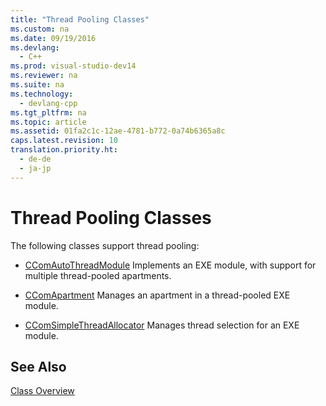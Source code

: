 ```yaml
---
title: "Thread Pooling Classes"
ms.custom: na
ms.date: 09/19/2016
ms.devlang: 
  - C++
ms.prod: visual-studio-dev14
ms.reviewer: na
ms.suite: na
ms.technology: 
  - devlang-cpp
ms.tgt_pltfrm: na
ms.topic: article
ms.assetid: 01fa2c1c-12ae-4781-b772-0a74b6365a8c
caps.latest.revision: 10
translation.priority.ht: 
  - de-de
  - ja-jp
---
```

# Thread Pooling Classes
The following classes support thread pooling:  
  
-   [CComAutoThreadModule](../vs140/CComAutoThreadModule-Class.md) Implements an EXE module, with support for multiple thread-pooled apartments.  
  
-   [CComApartment](../vs140/CComApartment-Class.md) Manages an apartment in a thread-pooled EXE module.  
  
-   [CComSimpleThreadAllocator](../vs140/CComSimpleThreadAllocator-Class.md) Manages thread selection for an EXE module.  
  
## See Also  
 [Class Overview](../vs140/ATL-Class-Overview.md)